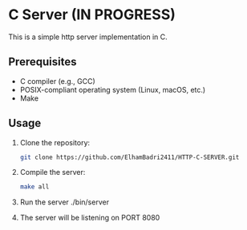 # C Server (IN PROGRESS)

This is a simple http server implementation in C.

## Prerequisites

- C compiler (e.g., GCC)
- POSIX-compliant operating system (Linux, macOS, etc.)
- Make

## Usage

1. Clone the repository:

   ```bash
   git clone https://github.com/ElhamBadri2411/HTTP-C-SERVER.git
   ```

2. Compile the server:

   ```bash
   make all
   ```

3. Run the server ./bin/server
4. The server will be listening on PORT 8080

